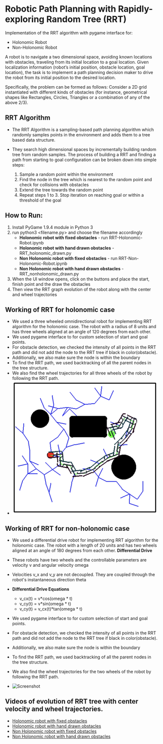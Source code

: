 # Robotic Path Planning with Rapidly-exploring Random Tree (RRT)

Implementation of the RRT algorithm with pygame interface for:
- Holonomic Robot
- Non-Holonomic Robot

A robot is to navigate a two dimensional space, avoiding known locations with obstacles, traveling from its initial location to a goal location. Given localization information (robot’s initial position, obstacle location, goal location), the task is to implement a path planning decision maker to drive the robot from its initial position to the desired location.

Specifically, the problem can be formed as follows: Consider a 2D grid instantiated with different kinds of obstacles (for instance, geometrical shapes like Rectangles, Circles, Triangles or a combination of any of the above 2/3). 

## RRT Algorithm
* The RRT Algorithm is a sampling-based path planning algorithm which randomly samples points in the environment and adds them to a tree based data structure. 

* They search high dimensional spaces by incrementally building random tree from random samples. The process of building a RRT and finding a path from starting to goal configuration can be broken down into simple steps:
    1. Sample a random point within the environment
    2. Find the node in the tree which is nearest to the random point and check for collisions with obstacles
    3. Extend the tree towards the random point
    4. Repeat steps 1 to 3. Stop iteration on reaching goal or within a threshold of the goal

## How to Run:
1. Install PyGame 1.9.4 module in Python 3
2. run python3 <filename.py> and choose the filename accordingly
    - **Holonomic robot with fixed obstacles** - run RRT-Holonomic-Robot.ipynb 
    - **Holonomic robot with hand drawn obstacles** - RRT_holonomic_drawn.py
    - **Non Holonomic robot with fixed obstacles** - run RRT-Non-Holonomic-Robot.ipynb 
    - **Non Holonomic robot with hand drawn obstacles** - RRT_nonholonomic_drawn.py
3. When the UI window opens, click on the buttons and place the start, finish point and the draw the obstacles
4. Then view the RRT graph evolution of the robot along with the center and wheel trajectories

## Working of RRT for holonomic case
* We used a three wheeled omnidirectional robot for implementing RRT algorithm for the holonomic case. The robot with a radius of 8 units and has three wheels aligned at an angle of 120 degrees from each other. 
* We used pygame interface to for custom selection of start and goal points. 
* For obstacle detection, we checked the intensity of all points in the RRT path and did not add the node to the RRT tree if black in color(obstacle).
* Additionally, we also make sure the node is within the boundary
* To find the RRT path, we used backtracking of all the parent nodes in the tree structure. 
* We also find the wheel trajectories for all three wheels of the robot by following the RRT path.
* ![Screenshot](./images/holo_wheels.png)

## Working of RRT for non-holonomic case
* We used a differential drive robot for implementing RRT algorithm for the holonomic case. The robot with a length of 20 units and has two wheels aligned at an angle of 180 degrees from each other. 
    **Differential Drive**
* These robots have two wheels and the controllable parameters are velocity v and angular velocity omega
* Velocities v_x and v_y are not decoupled. They are coupled through the robot's instantaneous direction theta

* **Differential Drive Equations**
  - v_cx(t) = v*cos(omega * t)
  - v_cy(t) = v*sin(omega * t)
  - v_cy(t) = v_cx(t)*tan(omega * t)


* We used pygame interface to for custom selection of start and goal points. 
* For obstacle detection, we checked the intensity of all points in the RRT path and did not add the node to the RRT tree if black in color(obstacle).
* Additionally, we also make sure the node is within the boundary
* To find the RRT path, we used backtracking of all the parent nodes in the tree structure. 
* We also find the wheel trajectories for the two wheels of the robot by following the RRT path.
* ![Screenshot](./images/non_holo_wheels.png)

## Videos of evolution of RRT tree with center velocity and wheel trajectories. 
- [Holonomic robot with fixed obstacles](https://www.youtube.com/watch?v=a4b-kEUc80w)
- [Holonomic robot with hand drawn obstacles](https://www.youtube.com/watch?v=poVOsSNdEg4) 
- [Non Holonomic robot with fixed obstacles](https://www.youtube.com/watch?v=e1S03ds0wJY)
- [Non Holonomic robot with hand drawn obstacles](https://www.youtube.com/watch?v=SwrZ-Usj5HA)

